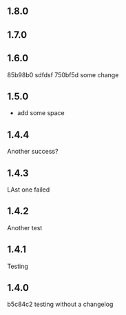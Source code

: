 1.8.0
-----

1.7.0
-----

1.6.0
-----
85b98b0 sdfdsf
750bf5d some change

1.5.0
-----
- add some space

1.4.4
-----
Another success?

1.4.3
-----
LAst one failed

1.4.2
-----
Another test

1.4.1
-----
Testing

1.4.0
-----
b5c84c2 testing without a changelog

